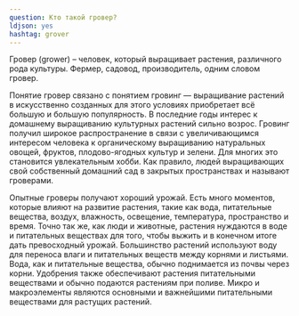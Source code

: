 ```yaml
---
question: Кто такой гровер?
ldjson: yes 
hashtag: grover
---
```


Гровер (grower) – человек, который выращивает растения, различного рода культуры. Фермер, садовод, производитель, одним словом гровер.

Понятие гровер связано с понятием гровинг — выращивание растений в искусственно созданных для этого условиях приобретает всё большую и большую популярность. В последние годы интерес к домашнему выращиванию культурных растений сильно возрос. Гровинг получил широкое распространение в связи с увеличивающимся интересом человека к органическому выращиванию натуральных овощей, фруктов, плодово-ягодных культур и зелени. Для многих это становится увлекательным хобби. Как правило, людей выращивающих свой собственный домашний сад в закрытых пространствах и называют гроверами.

Опытные гроверы получают хороший урожай. Есть много моментов, которые влияют на развитие растения, такие как вода, питательные вещества, воздух, влажность, освещение, температура, пространство и время. Точно так же, как люди и животные, растения нуждаются в воде и питательных веществах для того, чтобы выжить и в конечном итоге дать превосходный урожай. Большинство растений используют воду для переноса влаги и питательных веществ между корнями и листьями. Вода, как и питательные вещества, обычно поднимается из почвы через корни. Удобрения также обеспечивают растения питательными веществами и обычно подаются растениям при поливе. Микро и макроэлементы являются основными и важнейшими питательными веществами для растущих растений.

